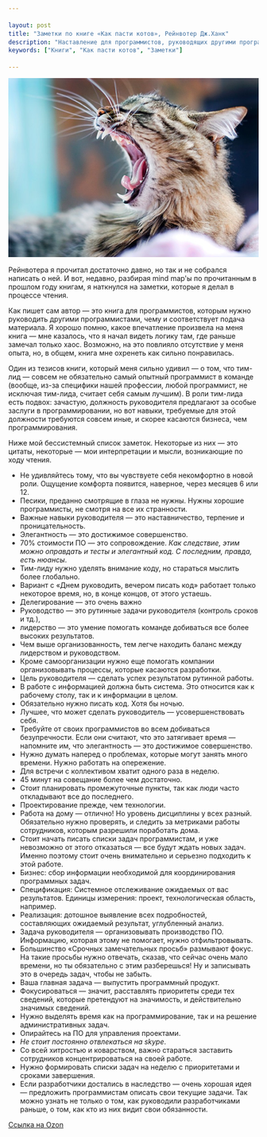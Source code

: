 ```yaml
---

layout: post
title: "Заметки по книге «Как пасти котов», Рейнвотер Дж.Ханк"
description: "Наставление для программистов, руководящих другими программистами"
keywords: ["Книги", "Как пасти котов", "Заметки"]

---
```


![](/assets/articles-assets/cat.jpg)

Рейнвотера я прочитал достаточно давно, но так и не собрался написать о ней.
И вот, недавно, разбирая mind map'ы по прочитанным в прошлом году книгам, я
наткнулся на заметки, которые я делал в процессе чтения.

Как пишет сам автор — это книга для программистов, которым нужно руководить
другими программистами, чему и соответствует подача материала. Я хорошо
помню, какое впечатление произвела на меня книга — мне казалось, что
я начал видеть логику там, где раньше замечал только хаос. Возможно, на это
повлияло отсутствие у меня опыта, но, в общем, книга мне охренеть как сильно
понравилась.

Один из тезисов книги, который меня сильно удивил — о том, что тим-лид — совсем
не обязательно самый опытный программист в команде (вообще, из-за специфики 
нашей профессии, любой программист, не исключая тим-лида, считает себя
самым лучшим). В роли тим-лида есть подвох: зачастую, должность руководителя
предлагают за особые заслуги в программировании, но вот навыки, требуемые для 
этой должности требуются совсем иные, и скорее касаются бизнеса, чем 
программирования.

Ниже мой бессистемный список заметок. Некоторые из них — это цитаты, некоторые — мои интерпретации и мысли, возникающие по ходу чтения.

- Не удивляйтесь тому, что вы чувствуете себя некомфортно в новой роли.
  Ощущение комфорта появится, наверное, через месяцев 6 или 12.
- Песики, преданно смотрящие в глаза не нужны. Нужны хорошие программисты,
  не смотря на все их странности.
- Важные навыки руководителя — это наставничество, терпение и
  проницательность.
- Элегантность — это достижимое совершенство.
- 70% стоимости ПО — это сопровождение. _Как следствие, этим можно оправдать
  и тесты и элегантный код. С последним, правда, есть нюансы_.
- Тим-лиду нужно уделять внимание коду, но стараться мыслить более глобально.
- Вариант с «Днем руководить, вечером писать код» работает только некоторое
  время, но, в конце концов, от этого устаешь.
- Делегирование — это очень важно
- Руководство — это рутинные задачи руководителя (контроль сроков и тд.),
- лидерство — это умение помогать команде добиваться все более высоких
  результатов.
- Чем выше организованность, тем легче находить баланс между лидерством и
  руководством.
- Кроме самоорганизации нужно еще помогать компании организовывать процессы,
  которые касаются разработки.
- Цель руководителя — сделать успех результатом рутинной работы.
- В работе с информацией должна быть система. Это относится как к рабочему
  столу, так и к информации в целом.
- Обязательно нужно писать код. Хотя бы ночью.
- Лучшее, что может сделать руководитель — усовершенствовать себя.
- Требуйте от своих программистов во всем добиваться безупречности. Если они
  считают, что это затягивает время — напомните им, что элегантность — это
  достижимое совершенство.
- Нужно думать наперед о проблемах, которые могут занять много времени. Нужно
  работать на опережение.
- Для встречи с коллективом хватит одного раза в неделю.
- 45 минут на совещание более чем достаточно.
- Стоит планировать промежуточные пункты, так как люди часто откладывают все
  до последнего.
- Проектирование прежде, чем технологии.
- Работа на дому — отлично! Но уровень дисциплины у всех разный. Обязательно
  нужно проверять, и следить за метриками работы сотрудников, которым
  разрешили поработать дома.
- Стоит начать писать списки задач программистам, и уже невозможно от этого
  отказаться — все будут ждать новых задач. Именно поэтому стоит очень
  внимательно и серьезно подходить к этой работе.
- Бизнес: сбор информации необходимой для координирования программных задач.
- Спецификация: Системное отслеживание ожидаемых от вас результатов.
  Единицы измерения: проект, технологическая область, например.
- Реализация: дотошное выявление всех подробностей, составляющих ожидаемый
  результат, углубленный анализ.
- Задача руководителя — организовывать производство ПО. Информацию, которая
  этому не помогает, нужно отфильтровывать.
- Большинство «Срочных замечательных просьб» размывают фокус. На такие просьбы
  нужно отвечать, сказав, что сейчас очень мало времени, но ты обязательно с
  этим разберешься! Ну и записывать это в очередь задач, чтобы не забыть.
- Ваша главная задача — выпустить программный продукт.
- Фокусироваться — значит, расставлять приоритеты среди тех сведений, которые
  претендуют на значимость, и действительно значимых сведений.
- Нужно выделять время как на программирование, так и на решение
  административных задач.
- Опирайтесь на ПО для управления проектами.
- _Не стоит постоянно отвлекаться на skype_.
- Со всей хитростью и коварством, важно стараться заставить сотрудников
  концентрироваться на своей работе.
- Нужно формировать списки задач на неделю с приоритетами и сроками завершения.
- Если разработчики достались в наследство — очень хорошая идея — предложить
  программистам описать свои текущие задачи. Так можно узнать не только о том,
  как руководили разработчиками раньше, о том, как кто из них видит свои
  обязанности.

[Ссылка на Ozon][1]

[1]: http://www.ozon.ru/context/detail/id/5605699/
